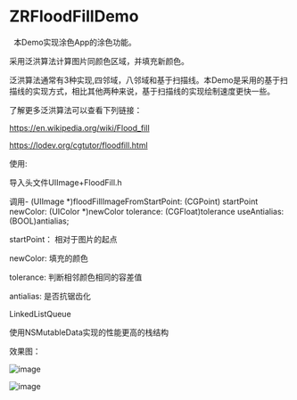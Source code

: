 # ZRFloodFillDemo
 
 本Demo实现涂色App的涂色功能。
 
 采用泛洪算法计算图片同颜色区域，并填充新颜色。
 
 泛洪算法通常有3种实现,四邻域，八邻域和基于扫描线。本Demo是采用的基于扫描线的实现方式，相比其他两种来说，基于扫描线的实现绘制速度更快一些。
 
 了解更多泛洪算法可以查看下列链接：
 
https://en.wikipedia.org/wiki/Flood_fill

https://lodev.org/cgtutor/floodfill.html

使用:

导入头文件UIImage+FloodFill.h

调用- (UIImage *)floodFillImageFromStartPoint: (CGPoint) startPoint newColor: (UIColor *)newColor tolerance: (CGFloat)tolerance useAntialias: (BOOL)antialias;

startPoint： 相对于图片的起点

newColor: 填充的颜色

tolerance: 判断相邻颜色相同的容差值

antialias: 是否抗锯齿化


LinkedListQueue

使用NSMutableData实现的性能更高的栈结构

效果图：

![image](https://github.com/LZRun/ZRFloodFillDemo/blob/master/ZRFloodFillDemo/效果图/wfm_floodfill_animation_stack.gif)

![image](https://github.com/LZRun/ZRFloodFillDemo/blob/master/ZRFloodFillDemo/效果图/2018-09-13%2015_56_15.gif)
